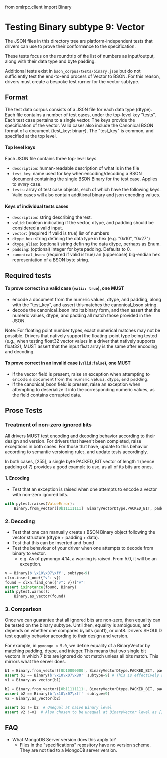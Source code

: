 from xmlrpc.client import Binary

# Testing Binary subtype 9: Vector

The JSON files in this directory tree are platform-independent tests that drivers can use to prove their conformance to
the specification.

These tests focus on the roundtrip of the list of numbers as input/output, along with their data type and byte padding.

Additional tests exist in `bson_corpus/tests/binary.json` but do not sufficiently test the end-to-end process of Vector
to BSON. For this reason, drivers must create a bespoke test runner for the vector subtype.

## Format

The test data corpus consists of a JSON file for each data type (dtype). Each file contains a number of test cases,
under the top-level key "tests". Each test case pertains to a single vector. The keys provide the specification of the
vector. Valid cases also include the Canonical BSON format of a document {test_key: binary}. The "test_key" is common,
and specified at the top level.

#### Top level keys

Each JSON file contains three top-level keys.

- `description`: human-readable description of what is in the file
- `test_key`: name used for key when encoding/decoding a BSON document containing the single BSON Binary for the test
    case. Applies to *every* case.
- `tests`: array of test case objects, each of which have the following keys. Valid cases will also contain additional
    binary and json encoding values.

#### Keys of individual tests cases

- `description`: string describing the test.
- `valid`: boolean indicating if the vector, dtype, and padding should be considered a valid input.
- `vector`: (required if valid is true) list of numbers
- `dtype_hex`: string defining the data type in hex (e.g. "0x10", "0x27")
- `dtype_alias`: (optional) string defining the data dtype, perhaps as Enum.
- `padding`: (optional) integer for byte padding. Defaults to 0.
- `canonical_bson`: (required if valid is true) an (uppercase) big-endian hex representation of a BSON byte string.

## Required tests

#### To prove correct in a valid case (`valid: true`), one MUST

- encode a document from the numeric values, dtype, and padding, along with the "test_key", and assert this matches the
    canonical_bson string.
- decode the canonical_bson into its binary form, and then assert that the numeric values, dtype, and padding all match
    those provided in the JSON.

Note: For floating point number types, exact numerical matches may not be possible. Drivers that natively support the
floating-point type being tested (e.g., when testing float32 vector values in a driver that natively supports float32),
MUST assert that the input float array is the same after encoding and decoding.

#### To prove correct in an invalid case (`valid:false`), one MUST

- if the vector field is present, raise an exception when attempting to encode a document from the numeric values,
    dtype, and padding.
- if the canonical_bson field is present, raise an exception when attempting to deserialize it into the corresponding
    numeric values, as the field contains corrupted data.

## Prose Tests

### Treatment of non-zero ignored bits

All drivers MUST test encoding and decoding behavior according to their design and version. For drivers that haven't
been completed, raise exceptions in both cases. For those that have, update to this behavior according to semantic
versioning rules, and update tests accordingly.

In both cases, [255], a single byte PACKED_BIT vector of length 1 (hence padding of 7) provides a good example to use,
as all of its bits are ones.

#### 1. Encoding

- Test that an exception is raised when one attempts to encode a vector with non-zero ignored bits.

```python
with pytest.raises(ValueError):
    Binary.from_vector([0b11111111], BinaryVectorDtype.PACKED_BIT, padding=7)
```

### 2. Decoding

- Test that one can manually create a BSON Binary object following the vector structure (dtype + padding + data).
- Test that this can be inserted and found
- Test the behaviour of your driver when one attempts to decode from binary to vector.
    - e.g. As of pymongo 4.14, a warning is raised. From 5.0, it will be an exception.

```python
v = Binary(b'\x10\x07\xff', subtype=9)
clxn.insert_one({"v": v})
found = clxn.find_one({"v": v})["v"]
assert isinstance(found, Binary)
with pytest.warns():
    Binary.as_vector(found)
```

### 3. Comparison

Once we can guarantee that all ignored bits are non-zero, then equality can be tested on the binary subtype. Until then,
equality is ambiguous, and depends on whether one compares by bits (uint1), or uint8. Drivers SHOULD test equality
behavior according to their design and version.

For example, in `pymongo < 5.0`, we define equality of a BinaryVector by matching padding, dtype, and integer. This
means that two single bit vectors in which 7 bits are ignored do not match unless all bits match. This mirrors what the
server does.

```python
b1 = Binary.from_vector([0b10000000], BinaryVectorDtype.PACKED_BIT, padding=7)
assert b1 == Binary(b'\x10\x07\x80', subtype=9) # This is effectively a roundtrip.
v1 = Binary.as_vector(b1)

b2 = Binary.from_vector([0b11111111], BinaryVectorDtype.PACKED_BIT, padding=7)
assert b2 == Binary(b'\x10\x07\xff', subtype=9)
v2 = Binary.as_vector(b2)

assert b1 != b2  # Unequal at naive Binary level 
assert v2 !=v1  # Also chosen to be unequal at BinaryVector level as [255] != [128]
```

## FAQ

- What MongoDB Server version does this apply to?
    - Files in the "specifications" repository have no version scheme. They are not tied to a MongoDB server version.
